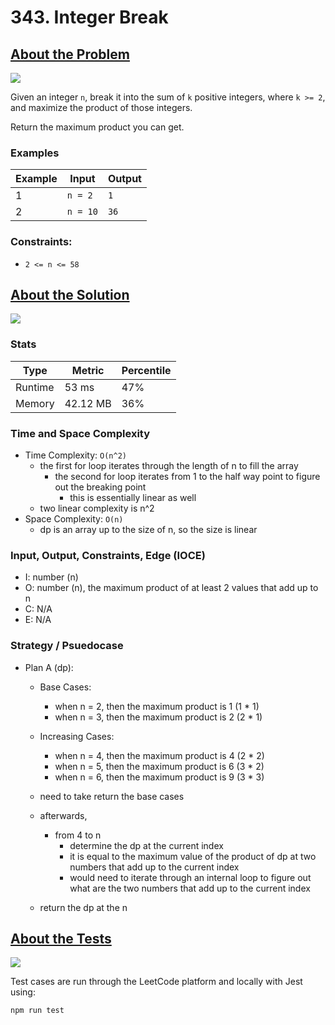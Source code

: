 # 343. Integer Break

## <a href='https://leetcode.com/problems/integer-break/?envType=daily-question&envId=2023-10-06'>About the Problem</a>

<img src='https://img.shields.io/badge/LeetCode-FFA116.svg?style=for-the-badge&logo=LeetCode&logoColor=white' />

Given an integer `n`, break it into the sum of `k` positive integers, where `k >= 2`, and maximize the product of those integers.

Return the maximum product you can get.

### Examples

| Example| Input | Output |
| --- | --- | --- |
| 1 | `n = 2` | `1` |
| 2 | `n = 10` | `36` |

### Constraints:

- `2 <= n <= 58`

## <a href='./integerBreak.js'>About the Solution</a>

<img src='https://img.shields.io/badge/JavaScript-F7DF1E.svg?style=for-the-badge&logo=JavaScript&logoColor=black' />

### Stats
| Type | Metric | Percentile |
| --- | --- | --- |
| Runtime | 53 ms | 47% |
| Memory | 42.12 MB | 36% |

### Time and Space Complexity
  - Time Complexity: `O(n^2)`
    - the first for loop iterates through the length of n to fill the array
      - the second for loop iterates from 1 to the half way point to figure out the breaking point
        - this is essentially linear as well
    - two linear complexity is n^2
  - Space Complexity: `O(n)`
    - dp is an array up to the size of n, so the size is linear

### Input, Output, Constraints, Edge (IOCE)

  - I: number (n)
  - O: number (n), the maximum product of at least 2 values that add up to n
  - C: N/A
  - E: N/A

### Strategy / Psuedocase
- Plan A (dp):
  - Base Cases:
    - when n = 2, then the maximum product is 1 (1 * 1)
    - when n = 3, then the maximum product is 2 (2 * 1)
  - Increasing Cases:
    - when n = 4, then the maximum product is 4 (2 * 2)
    - when n = 5, then the maximum product is 6 (3 * 2)
    - when n = 6, then the maximum product is 9 (3 * 3)

  - need to take return the base cases
  - afterwards,
    - from 4 to n
      - determine the dp at the current index
      - it is equal to the maximum value of the product of dp at two numbers that add up to the current index
      - would need to iterate through an internal loop to figure out what are the two numbers that add up to the current index
  - return the dp at the n

## <a href='./integerBreak.test.js'>About the Tests</a>

<img src='https://img.shields.io/badge/Jest-C21325.svg?style=for-the-badge&logo=Jest&logoColor=white' />

Test cases are run through the LeetCode platform and locally with Jest using:
```
npm run test
```